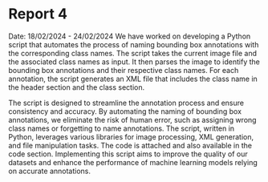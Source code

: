 # Report 4

Date: 18/02/2024 - 24/02/2024
We have worked on developing a Python script that automates the process of naming bounding box annotations with the corresponding class names. The script takes the current image file and the associated class names as input. It then parses the image to identify the bounding box annotations and their respective class names. For each annotation, the script generates an XML file that includes the class name in the header section and the class section.

The script is designed to streamline the annotation process and ensure consistency and accuracy. By automating the naming of bounding box annotations, we eliminate the risk of human error, such as assigning wrong class names or forgetting to name annotations. The script, written in Python, leverages various libraries for image processing, XML generation, and file manipulation tasks. The code is attached and also available in the code section. Implementing this script aims to improve the quality of our datasets and enhance the performance of machine learning models relying on accurate annotations.

